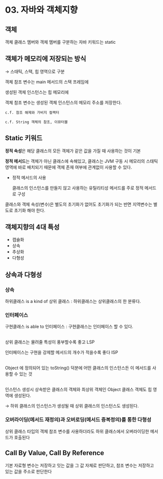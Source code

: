 # 03. 자바와 객체지향

## 객체

객체 클래스 멤버와 객체 멤버를 구분하는 자바 키워드는 static

## 객체가 메모리에 저장되는 방식

→ 스태틱, 스택, 힙 영역으로 구분

객체 참조 변수는 main 메서드의 스택 프레임에 

생성된 객체 인스턴스는 힙 메모리에

객체 참조 변수는 생성된 객체 인스턴스의 메모리 주소를 저장한다.

`c.f. 참조 해제와 가비지 컬랙터`

`c.f. String 객체의 참조, 이뮤터블`

## Static 키워드

**정적 속성**은 해당 클래스의 모든 객체가 같은 값을 가질 때 사용하는 것이 기본

**정적 메서드**는 객체가 아닌 클래스에 속해있고, 클래스는 JVM 구동 시 메모리의 스태틱 영역에 바로 배치되기 때문에 객체 존재 여부에 관계없이 사용할 수 있다. 

- 정적 메서드의 사용

    클래스의 인스턴스를 만들지 않고 사용하는 유틸리티성 메서드를 주로 정적 메서드로 구성

클래스와 객체 속성(변수)은 별도의 초기화가 없어도 초기화가 되는 반면
지역변수는 별도로 초기화 해야 한다. 

## 객체지향의 4대 특성

- 캡슐화
- 상속
- 추상화
- 다형성

## 상속과 다형성

### 상속

하위클래스 is a kind of 상위 클래스 : 하위클래스는 상위클래스의 한 분류다.

### 인터페이스

구현클래스 is able to 인터페이스 : 구현클래스는 인터페이스 할 수 있다.<br><br>

상위 클래스는 물려줄 특성이 풍부할수록 좋고 LSP

인터페이스는 구현을 강제할 메서드의 개수가 적을수록 좋다 ISP<br><br>

Object 에 정의되어 있는 toString() 덕분에 어떤 클래스의 인스턴스든 이 메서드를 사용할 수 있는 것<br><br>

인스턴스 생성시 상속받은 클래스의 객체와 최상위 객체인 Object 클래스 객체도 힙 영역에 생성된다.

→ 하위 클래스의 인스턴스가 생성될 때 상위 클래스의 인스턴스도 생성된다.

### 오버라이딩(메서드 재정의)과 오버로딩(메서드 중복정의)를 통한 다형성

상위 클래스 타입의 객체 참조 변수를 사용하더라도 하위 클래스에서 오버라이딩한 메서드가 호출된다

## Call By Value, Call By Reference

기본 자료형 변수는 저장하고 잇는 값을 그 값 자체로 판단하고, 참조 변수는 저장하고 있는 값을 주소로 판단한다
